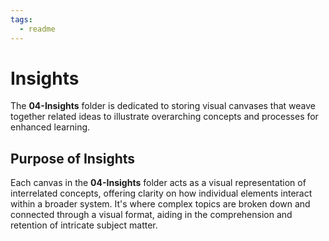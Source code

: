 ```yaml
---
tags:
  - readme
---
```

# Insights
The **04-Insights** folder is dedicated to storing visual canvases that weave together related ideas to illustrate overarching concepts and processes for enhanced learning.

## Purpose of Insights
Each canvas in the **04-Insights** folder acts as a visual representation of interrelated concepts, offering clarity on how individual elements interact within a broader system. It's where complex topics are broken down and connected through a visual format, aiding in the comprehension and retention of intricate subject matter.
